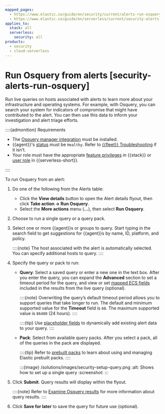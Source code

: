 ```yaml
---
mapped_pages:
  - https://www.elastic.co/guide/en/security/current/alerts-run-osquery.html
  - https://www.elastic.co/guide/en/serverless/current/security-alerts-run-osquery.html
applies_to:
  stack: all
  serverless:
    security: all
products:
  - security
  - cloud-serverless
---
```


# Run Osquery from alerts [security-alerts-run-osquery]

Run live queries on hosts associated with alerts to learn more about your infrastructure and operating systems. For example, with Osquery, you can search your system for indicators of compromise that might have contributed to the alert. You can then use this data to inform your investigation and alert triage efforts.

::::{admonition} Requirements
* The [Osquery manager integration](/solutions/security/investigate/manage-integration.md) must be installed.
* {{agent}}'s [status](/reference/fleet/monitor-elastic-agent.md) must be `Healthy`. Refer to [{{fleet}} Troubleshooting](/troubleshoot/ingest/fleet/common-problems.md) if it isn’t.
* Your role must have the appropriate [feature privileges](/solutions/security/investigate/osquery.md#required_osquery-privileges) in {{stack}} or [user role](/deploy-manage/users-roles/cloud-organization/user-roles.md) in {{serverless-short}}.

::::


To run Osquery from an alert:

1. Do one of the following from the Alerts table:

    * Click the **View details** button to open the Alert details flyout, then click **Take action → Run Osquery**.
    * Select the **More actions** menu (**…​**), then select **Run Osquery**.

2. Choose to run a single query or a query pack.
3. Select one or more {{agent}}s or groups to query. Start typing in the search field to get suggestions for {{agent}}s by name, ID, platform, and policy.

    ::::{note}
    The host associated with the alert is automatically selected. You can specify additional hosts to query.
    ::::

4. Specify the query or pack to run:

    * **Query**: Select a saved query or enter a new one in the text box. After you enter the query, you can expand the **Advanced** section to set a timeout period for the query, and view or set [mapped ECS fields](/solutions/security/investigate/osquery.md#osquery-map-fields) included in the results from the live query (optional).

        ::::{note}
        Overwriting the query’s default timeout period allows you to support queries that take longer to run. The default and minimum supported value for the **Timeout** field is `60`. The maximum supported value is `86400` (24 hours).
        ::::


        ::::{tip}
        Use [placeholder fields](/solutions/security/investigate/use-placeholder-fields-in-osquery-queries.md) to dynamically add existing alert data to your query.
        ::::

    * **Pack**: Select from available query packs. After you select a pack, all of the queries in the pack are displayed.

        ::::{tip}
        Refer to [prebuilt packs](/solutions/security/investigate/osquery.md#osquery-prebuilt-packs-queries) to learn about using and managing Elastic prebuilt packs.
        ::::


        :::{image} /solutions/images/security-setup-query.png
        :alt: Shows how to set up a single query
        :screenshot:
        :::

5. Click **Submit**. Query results will display within the flyout.

    ::::{note}
    Refer to [Examine Osquery results](/solutions/security/investigate/examine-osquery-results.md) for more information about query results.
    ::::

6. Click **Save for later** to save the query for future use (optional).
